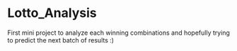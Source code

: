 # Lotto_Analysis
First mini project to analyze each winning combinations and hopefully trying to predict the next batch of results :)
